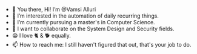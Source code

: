 - 👋 You there, Hi! I’m @Vamsi Alluri
- 👀 I’m interested in the automation of daily recurring things.
- 🌱 I’m currently pursuing a master's in Computer Science.
- 💞️ I want to collaborate on the System Design and Security fields.
- 😁 I love 🐈 & 🐕 equally. 
- 📫 How to reach me: I still haven't figured that out, that's your job to do.

<!---
vamsi1306/vamsi1306 is a ✨ special ✨ repository because its `README.md` (this file) appears on your GitHub profile.
You can click the Preview link to take a look at your changes.
--->
